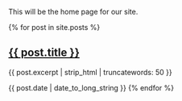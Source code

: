 This will be the home page for our site.

{% for post in site.posts %}
    <h2><a href="{{ post.url }}">{{ post.title }}</a></h2>
    <p>{{ post.excerpt | strip_html | truncatewords: 50 }}</p>
    <time datetime="{{ post.date | date_to_long_string }}">{{ post.date | date_to_long_string }}</time>
{% endfor %}
